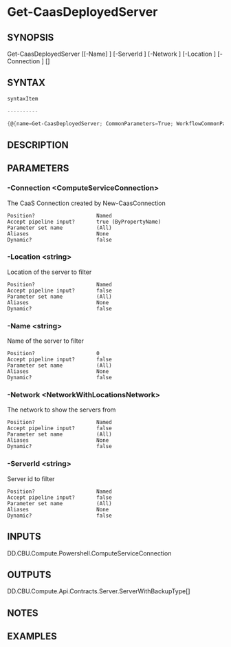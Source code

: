 ﻿Get-CaasDeployedServer
===================

## SYNOPSIS

Get-CaasDeployedServer [[-Name] <string>] [-ServerId <string>] [-Network <NetworkWithLocationsNetwork>] [-Location <string>] [-Connection <ComputeServiceConnection>] [<CommonParameters>]


## SYNTAX
```powershell
syntaxItem                                                                                                        

----------                                                                                                        

{@{name=Get-CaasDeployedServer; CommonParameters=True; WorkflowCommonParameters=False; parameter=System.Object[]}}
```

## DESCRIPTION


## PARAMETERS
### -Connection &lt;ComputeServiceConnection&gt;
The CaaS Connection created by New-CaasConnection
```
Position?                    Named
Accept pipeline input?       true (ByPropertyName)
Parameter set name           (All)
Aliases                      None
Dynamic?                     false
```
 
### -Location &lt;string&gt;
Location of the server to filter
```
Position?                    Named
Accept pipeline input?       false
Parameter set name           (All)
Aliases                      None
Dynamic?                     false
```
 
### -Name &lt;string&gt;
Name of the server to filter
```
Position?                    0
Accept pipeline input?       false
Parameter set name           (All)
Aliases                      None
Dynamic?                     false
```
 
### -Network &lt;NetworkWithLocationsNetwork&gt;
The network to show the servers from
```
Position?                    Named
Accept pipeline input?       false
Parameter set name           (All)
Aliases                      None
Dynamic?                     false
```
 
### -ServerId &lt;string&gt;
Server id  to filter
```
Position?                    Named
Accept pipeline input?       false
Parameter set name           (All)
Aliases                      None
Dynamic?                     false
```

## INPUTS
DD.CBU.Compute.Powershell.ComputeServiceConnection


## OUTPUTS
DD.CBU.Compute.Api.Contracts.Server.ServerWithBackupType[]


## NOTES


## EXAMPLES
